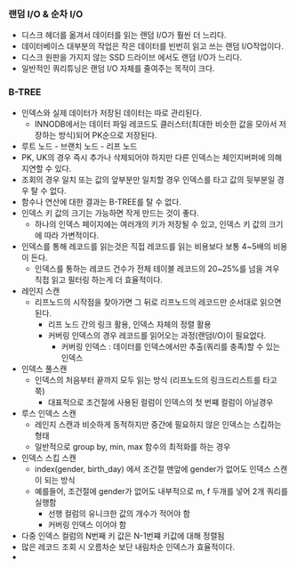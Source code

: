 ### 랜덤 I/O & 순차 I/O
- 디스크 헤더를 옮겨서 데이터를 읽는 랜덤 I/O가 훨씬 더 느리다.
- 데이터베이스 대부분의 작업은 작은 데이터를 빈번히 읽고 쓰는 랜덤 I/O작업이다.
- 디스크 원판을 가지지 않는 SSD 드라이브 에서도 랜덤 I/O가 느리다.
- 일반적인 쿼리튜닝은 랜덤 I/O 자체를 줄여주는 목적이 크다.

### B-TREE
- 인덱스와 실제 데이터가 저장된 데이터는 따로 관리된다.
  - INNODB에서는 데이터 파일 레코드도 클러스터(최대한 비슷한 값을 모아서 저장하는 방식)되어 PK순으로 저장된다.
- 루트 노드 - 브랜치 노드 - 리프 노드
- PK, UK의 경우 즉시 추가나 삭제되어야 하지만 다른 인덱스는 체인지버퍼에 의해 지연할 수 있다.
- 조회의 경우 일치 또는 값의 앞부분만 일치할 경우 인덱스를 타고 값의 뒷부분일 경우 탈 수 없다.
- 함수나 연산에 대한 결과는 B-TREE를 탈 수 없다.
- 인덱스 키 값의 크기는 가능하면 작게 만드는 것이 좋다.
  - 하나의 인덱스 페이지에는 여러개의 키가 저장될 수 있고, 인덱스 키 값의 크기에 따라 가변적이다.
- 인덱스를 통해 레코드를 읽는것은 직접 레코드를 읽는 비용보다 보통 4~5배의 비용이 든다.
  - 인덱스를 통하는 레코드 건수가 전체 테이블 레코드의 20~25%를 넘을 겨우 직접 읽고 필터링 하는게 더 효율적이다.
- 레인지 스캔
  - 리프노드의 시작점을 찾아가면 그 뒤로 리프노드의 레코드만 순서대로 읽으면 된다.
    - 리프 노드 간의 링크 활용, 인덱스 자체의 정렬 활용
    - 커버링 인덱스의 경우 레코드를 읽어오는 과정(랜덤I/O)이 필요없다.
      - 커버링 인덱스 : 데이터를 인덱스에서만 추출(쿼리를 충족)할 수 있는 인덱스
- 인덱스 풀스캔
  - 인덱스의 처음부터 끝까지 모두 읽는 방식 (리프노드의 링크드리스트를 타고 쭉)
    - 대표적으로 조건절에 사용된 컬럼이 인덱스의 첫 번쨰 컬럼이 아닐경우
- 루스 인덱스 스캔
  - 레인지 스캔과 비슷하게 동적하지만 중간에 필요하지 않은 인덱스는 스킵하는 형태
  - 일반적으로 group by, min, max 함수의 최적화를 하는 경우
- 인덱스 스킵 스캔
  - index(gender, birth_day) 에서 조건절 맨앞에 gender가 없어도 인덱스 스캔이 되는 방식
  - 예를들어, 조건절에 gender가 없어도 내부적으로 m, f 두개를 넣어 2개 쿼리를 실행함
    - 선행 컬럼의 유니크한 값의 개수가 적어야 함
    - 커버링 인덱스 이어야 함
- 다중 인덱스 컬럼의 N번째 키 값은 N-1번쨰 키값에 대해 정렬됨
- 많은 레코드 조회 시 오름차순 보단 내림차순 인덱스가 효율적이다.
- 
   

  













  
